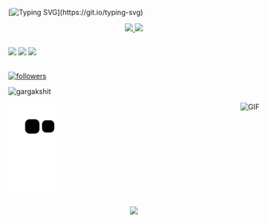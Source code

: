 [![Typing SVG](https://readme-typing-svg.herokuapp.com/?color=%8000FF&width=400&height=80&size=20&multiline=true&lines=Hi,+I'm+Welliton+Borges;I'm++a+programming+student;)](https://git.io/typing-svg)




<div align="center">
  <a href="https://github.com/Wellitonborges">
  <img height="180em" src="https://github-readme-stats.vercel.app/api?username=wellitonborges&show_icons=true&theme=dracula&include_all_commits=true&count_private=true"/>
  <img height="180em" src="https://github-readme-stats.vercel.app/api/top-langs/?username=wellitonborges&layout=compact&langs_count=7&theme=dracula"/>
</div>


   ##

  
  <div>
  <a href="https://www.instagram.com/welliton.borges/" target="_blank"><img src="https://img.shields.io/badge/-Instagram-%23E4405F?style=for-the-badge&logo=instagram&logoColor=white" target="_blank"></a>
  <a href = "mailto:welliton_borges@hotmail.com.com"><img src="https://img.shields.io/badge/-Gmail-%23333?style=for-the-badge&logo=gmail&logoColor=white" target="_blank"></a>
  <a href="https://www.linkedin.com/in/welliton-borges-904331190/" target="_blank"><img src="https://img.shields.io/badge/-LinkedIn-%230077B5?style=for-the-badge&logo=linkedin&logoColor=white" target="_blank"></a> 
  </div>

   ##



<a href="https://github.com/DenverCoder1?tab=followers">
    <img alt="followers" title="Follow me on Github" src="https://custom-icon-badges.herokuapp.com/github/followers/Wellitonborges?color=236ad3&labelColor=1155ba&style=for-the-badge&logo=person-add&label=Follow&logoColor=white"/></a>

<p align="left">
  <img
    src="https://komarev.com/ghpvc/?username=wellitonborges"
    alt="gargakshit"
  />
</p>

<img align="right" alt="GIF" src="https://media.giphy.com/media/hrSFdM4rg8VFpXyz2m/giphy.gif" />



  ![Snake animation](https://github.com/wellitonborges/wellitonborges/blob/output/github-contribution-grid-snake.svg)

<p align="center">
  <img src="https://capsule-render.vercel.app/api?type=waving&color=gradient&height=60&section=footer"/>
</p>
